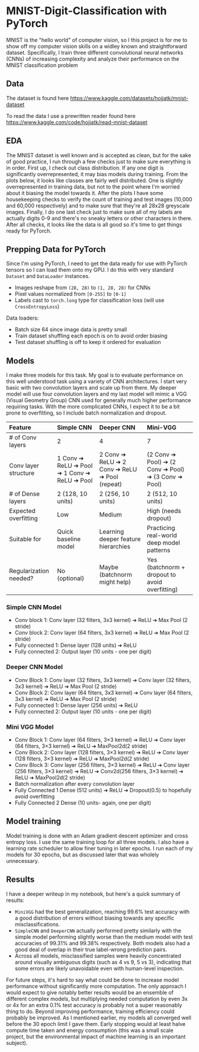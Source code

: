 # MNIST-Digit-Classification with PyTorch
 MNIST is the "hello world" of computer vision, so I this project is for me to show off my computer vision skills on a widley known and straightforward dataset. Specifically, I train three different convolutional neural networks (CNNs) of increasing complexity and analyze their performance on the MNIST classification problem

## Data
The dataset is found here https://www.kaggle.com/datasets/hojjatk/mnist-dataset

To read the data I use a prewritten reader found here https://www.kaggle.com/code/hojjatk/read-mnist-dataset

## EDA
The MNIST dataset is well known and is accepted as clean, but for the sake of good practice, I run through a few checks just to make sure everything is in order. First up, I check out class distribution. If any one digit is significantly overrepresented, it may bias models during training. From the plots below, it looks like classes are fairly well distributed. One is slightly overrepresented in training data, but not to the point where I'm worried about it biasing the model towards it. After the plots I have some housekeeping checks to verify the count of training and test images (10,000 and 60,000 respectively) and to make sure that they're all 28x28 greyscale images. Finally, I do one last check just to make sure all of my labels are actually digits 0-9 and there's no sneaky letters or other characters in there. After all checks, it looks like the data is all good so it's time to get things ready for PyTorch.

## Prepping Data for PyTorch
Since I'm using PyTorch, I need to get the data ready for use with PyTorch tensors so I can load them onto my GPU. I do this with very standard `Dataset` and `DataLoader` instances.
- Images reshape from `(28, 28)` to `(1, 28, 28)` for CNNs
- Pixel values normalized from `[0-255]` to `[0-1]`
- Labels cast to `torch.long` type for classification loss (will use `CrossEntropyLoss`)

Data loaders:
- Batch size 64 since image data is pretty small
- Train dataset shuffling each epoch is on to avoid order biasing
- Test dataset shuffling is off to keep it ordered for evaluation

## Models

I make three models for this task. My goal is to evaluate performance on this well understood task using a variety of CNN architectures. I start very basic with two convolution layers and scale up from there. My deeper model will use four convolution layers and my last model will mimic a VGG (Visual Geometry Group) CNN used for generally much higher performance requiring tasks. With the more complicated CNNs, I expect it to be a bit prone to overfitting, so I include batch normalization and dropout.

| Feature | Simple CNN | Deeper CNN | Mini-VGG |
|:---|:---|:---|:---|
| # of Conv layers | 2 | 4 | 7 |
| Conv layer structure | 1 Conv ➔ ReLU ➔ Pool ➔ 1 Conv ➔ ReLU ➔ Pool | 2 Conv ➔ ReLU ➔ 2 Conv ➔ ReLU ➔ Pool (repeat) | (2 Conv ➔ Pool) ➔ (2 Conv ➔ Pool) ➔ (3 Conv ➔ Pool) |
| # of Dense layers | 2 (128, 10 units) | 2 (256, 10 units) | 2 (512, 10 units) |
| Expected overfitting | Low | Medium | High (needs dropout) |
| Suitable for | Quick baseline model | Learning deeper feature hierarchies | Practicing real-world deep model patterns |
| Regularization needed? | No (optional) | Maybe (batchnorm might help) | Yes (batchnorm + dropout to avoid overfitting) |

### Simple CNN Model
- Conv block 1: Conv layer (32 filters, 3x3 kernel) ➔ ReLU ➔ Max Pool (2 stride)
- Conv block 2: Conv layer (64 filters, 3x3 kernel) ➔ ReLU ➔ Max Pool (2 stride)
- Fully connected 1: Dense layer (128 units) ➔ ReLU
- Fully connected 2: Output layer (10 units - one per digit)

### Deeper CNN Model
- Conv Block 1: Conv layer (32 filters, 3x3 kernel) ➔ Conv layer (32 filters, 3x3 kernel) ➔ ReLU ➔ Max Pool (2 stride)
- Conv Block 2: Conv layer (64 filters, 3x3 kernel) ➔ Conv layer (64 filters, 3x3 kernel) ➔ ReLU ➔ Max Pool (2 stride)
- Fully connected 1: Dense layer (256 units) ➔ ReLU
- Fully connected 2:  Output layer (10 units - one per digit)

### Mini VGG Model
- Conv Block 1: Conv layer (64 filters, 3×3 kernel) ➔ ReLU ➔ Conv layer (64 filters, 3×3 kernel) ➔ ReLU ➔ MaxPool2d(2 stride)
- Conv Block 2: Conv layer (128 filters, 3×3 kernel) ➔ ReLU ➔ Conv layer (128 filters, 3×3 kernel) ➔ ReLU ➔ MaxPool2d(2 stride)
- Conv Block 3: Conv layer (256 filters, 3×3 kernel) ➔ ReLU ➔ Conv layer (256 filters, 3×3 kernel) ➔ ReLU ➔ Conv2d(256 filters, 3×3 kernel) ➔ ReLU ➔ MaxPool2d(2 stride)
- Batch normalization after every convolution layer
- Fully Connected 1	Dense (512 units) ➔ ReLU ➔ Dropout(0.5) to hopefully avoid overfitting
- Fully Connected 2	Dense (10 units- again, one per digit)

## Model training
Model training is done with an Adam gradient descent optimizer and cross entropy loss. I use the same training loop for all three models. I also have a learning rate scheduler to allow finer tuning in later epochs. I run each of my models for 30 epochs, but as discussed later that was wholely unnecessary.

## Results
I have a deeper writeup in my notebook, but here's a quick summary of results:
- `MiniVGG` had the best generalization, reaching 99.6% test accuracy with a good distribution of errors without biasing towards any specific misclassifications.
- `SimpleCNN` and `DeeperCNN` actually performed pretty similarly with the simple model performing slightly worse than the medium model with test accuracies of 99.31% and 99.38% respectively. Both models also had a good deal of overlap in their true label-wrong prediction pairs.
- Across all models, misclassified samples were heavily concentrated around visually ambiguous digits (such as 4 vs 9, 5 vs 3), indicating that some errors are likely unavoidable even with human-level inspection.

For future steps, it's hard to say what could be done to increase model performance without significantly more computation. The only approach I would expect to give notably better results would be an ensemble of different complex models, but multiplying needed computation by even 3x or 4x for an extra 0.1% test accuracy is probably not a super reasonably thing to do. Beyond improving performance, training efficiency could probably be improved. As I mentioned earlier, my models all converged well before the 30 epoch limit I gave them. Early stopping would at least halve compute time taken and energy consumption (this was a small scale project, but the environmental impact of machine learning is an important subject).






















